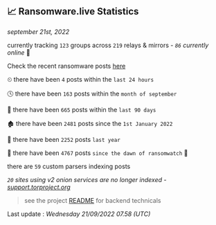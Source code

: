 
## 📈 Ransomware.live Statistics
_september 21st, 2022_

currently tracking `123` groups across `219` relays & mirrors - _`86` currently online_ 📡

Check the recent ransomware posts [here](https://www.ransomware.live/#/recentposts)


⏲ there have been `4` posts within the `last 24 hours`

🕓 there have been `163` posts within the `month of september`

📅 there have been `665` posts within the `last 90 days`

🏚 there have been `2481` posts since the `1st January 2022`

🚀 there have been `2252` posts `last year`

🦕 there have been `4767` posts `since the dawn of ransomwatch` 🐣

there are `59` custom parsers indexing posts

_`20` sites using v2 onion services are no longer indexed - [support.torproject.org](https://support.torproject.org/onionservices/v2-deprecation/)_

> see the project [README](https://github.com/jmousqueton/ransomwatch#readme) for backend technicals



Last update : _Wednesday 21/09/2022 07.58 (UTC)_

